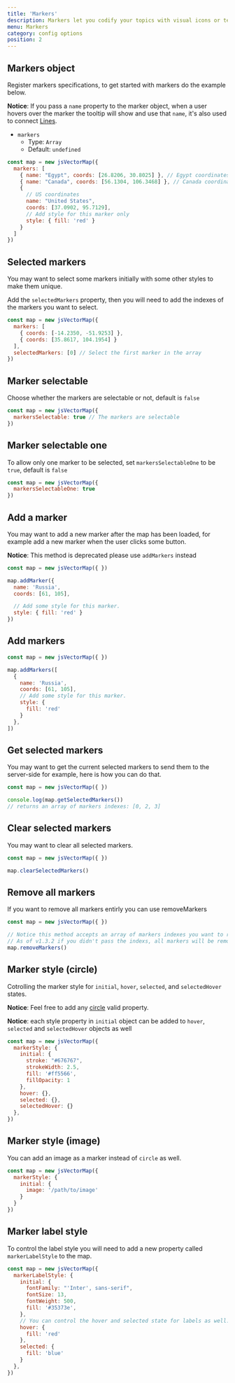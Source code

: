 ```yaml
---
title: 'Markers'
description: Markers let you codify your topics with visual icons or textual tags. They're basically icons, shapes and keywords that add additional contextual information to your topics
menu: Markers
category: config options
position: 2
---
```


## Markers object
Register markers specifications, to get started with markers do the example below.

**Notice**: If you pass a `name` property to the marker object, when a user hovers over the marker the tooltip will show and use that `name`, it's also used to connect [Lines](lines).

- `markers`
  - Type: `Array`
  - Default: `undefined`

```js
const map = new jsVectorMap({ 
  markers: [
    { name: "Egypt", coords: [26.8206, 30.8025] }, // Egypt coordinates
    { name: "Canada", coords: [56.1304, 106.3468] }, // Canada coordinates
    {
      // US coordinates
      name: "United States",
      coords: [37.0902, 95.7129],
      // Add style for this marker only
      style: { fill: 'red' }
    }
  ]
})
```

## Selected markers
You may want to select some markers initially with some other styles to make them unique.

Add the `selectedMarkers` property, then you will need to add the indexes of the markers you want to select.

```js
const map = new jsVectorMap({ 
  markers: [
    { coords: [-14.2350, -51.9253] },
    { coords: [35.8617, 104.1954] }
  ],
  selectedMarkers: [0] // Select the first marker in the array
})
```

## Marker selectable
Choose whether the markers are selectable or not, default is `false`

```js
const map = new jsVectorMap({ 
  markersSelectable: true // The markers are selectable
})
```

## Marker selectable one
To allow only one marker to be selected, set `markersSelectableOne` to be `true`, default is `false`

```js
const map = new jsVectorMap({ 
  markersSelectableOne: true
})
```

## Add a marker
You may want to add a new marker after the map has been loaded, for example add a new marker when the user clicks some button.

**Notice**: This method is deprecated please use `addMarkers` instead

```js
const map = new jsVectorMap({ })

map.addMarker({
  name: 'Russia',
  coords: [61, 105],

  // Add some style for this marker.
  style: { fill: 'red' }
})
```

## Add markers

```js
const map = new jsVectorMap({ })

map.addMarkers([
  {
    name: 'Russia',
    coords: [61, 105],
    // Add some style for this marker.
    style: {
      fill: 'red'
    }
  },
])
```

## Get selected markers
You may want to get the current selected markers to send them to the server-side for example, here is how you can do that.

```js
const map = new jsVectorMap({ })

console.log(map.getSelectedMarkers())
// returns an array of markers indexes: [0, 2, 3]
```

## Clear selected markers
You may want to clear all selected markers.

```js
const map = new jsVectorMap({ })

map.clearSelectedMarkers()
```

## Remove all markers
If you want to remove all markers entirly you can use removeMarkers

```js
const map = new jsVectorMap({ })

// Notice this method accepts an array of markers indexes you want to remove
// As of v1.3.2 if you didn't pass the indexs, all markers will be removed.
map.removeMarkers()
```

## Marker style (circle)
Cotrolling the marker style for `initial`, `hover`, `selected`, and `selectedHover` states.

**Notice**: Feel free to add any [circle](https://developer.mozilla.org/en-US/docs/Web/SVG/Element/circle) valid property.

**Notice**: each style property in `initial` object can be added to `hover`, `selected` and `selectedHover` objects as well

```js
const map = new jsVectorMap({ 
  markerStyle: {
    initial: {
      stroke: "#676767",
      strokeWidth: 2.5,
      fill: '#ff5566',
      fillOpacity: 1
    },
    hover: {},
    selected: {},
    selectedHover: {}
  },
})
```

## Marker style (image)
You can add an image as a marker instead of `circle` as well.

```js
const map = new jsVectorMap({
  markerStyle: {
    initial: {
      image: '/path/to/image'
    }
  }
})
```

## Marker label style
To control the label style you will need to add a new property called `markerLabelStyle` to the map.

```js
const map = new jsVectorMap({ 
  markerLabelStyle: {
    initial: {
      fontFamily: "'Inter', sans-serif",
      fontSize: 13,
      fontWeight: 500,
      fill: '#35373e',
    },
    // You can control the hover and selected state for labels as well.
    hover: {
      fill: 'red'
    },
    selected: {
      fill: 'blue'
    }
  },
})
```